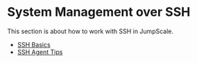 # System Management over SSH

This section is about how to work with SSH in JumpScale.

- [SSH Basics](SSHBasics.md)
- [SSH Agent Tips](SSHKeysAgent.md)
